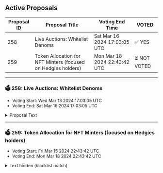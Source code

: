 ## Active Proposals

| Proposal ID | Proposal Title | Voting End Time | VOTED |
|-------------|----------------|-----------------|-------|
| 258 | Live Auctions: Whitelist Denoms | Sat Mar 16 2024 17:03:05 UTC | ✅ YES |
| 259 | Token Allocation for NFT Minters (focused on Hedgies holders) | Mon Mar 18 2024 22:43:42 UTC | ⏳ NOT VOTED |

---

### 🗳 258: Live Auctions: Whitelist Denoms
- Voting Start: Wed Mar 13 2024 17:03:05 UTC
- Voting End: Sat Mar 16 2024 17:03:05 UTC

<details>
<summary>Proposal Text</summary>
 
# Whitelist additional denoms for use in Live Auctionsnn## DescriptionnnThis proposal seeks to introduce additional denominations for use in Stargaze's live auctions. By incorporating these alternative assets we aim to enhance the adoption and usability of the auction marketplace.nn## Key detailsnn### Whitelisted denominationsnn**ATOM**nn- denom: ibc/9DF365E2C0EF4EA02FA771F638BB9C0C830EFCD354629BDC017F79B348B4E989n- origin chain id: cosmoshub-4n- origin denom: uatomn- trace: transfer/channel-239n- minimum auction reserve price: 0.005 uatomnn**stATOM**nn- denom: ibc/FED316EA6AA1F52581F61D5D4B38F2A09042D5EA1DABA07B8A23C1EE3C0C4651n- origin chain id: stride-1n- origin denom: stuatomn- trace: transfer/channel-106n- minimum auction reserve price: 0.005 stuatomnn**stSTARS**nn- denom: ibc/7A58490427EF0092E2BFFB4BEEBA38E29B09E9B98557DFC78335B43F15CF2676n- origin chain id: stride-1n- origin denom: stustarsn- trace: transfer/channel-106n- minimum auction reserve price: 1 stustarsnn**wETH.axl**nn- denom: ibc/08CF01F857C36D3C91C3427AA2EACFAFC07971E7AC40B6C433A9982B333F2567n- origin chain id: axelar-dojo-1n- origin denom: weth-wein- trace: transfer/channel-50n- minimum auction reserve price: 0.00001 weth-weinn**Noble USDC**nn- denom: ibc/4A1C18CA7F50544760CF306189B810CE4C1CB156C7FC870143D401FE7280E591n- origin chain id: noble-1n- origin denom: uusdcn- trace: transfer/channel-204n- minimum auction reserve price: 0.05 uusdcnn### Fair BurnnnThese alternative denoms will be subject to the fair burn fee. For now the fair burn fee amount accrued on these assets will be managed by the Liquidity DAO.nn### Auction minimumsnnEach whitelisted denom will have a minimum auction reserve price. This is the minimum amount that an auction can be created for. The minimum auction reserve price is set to ensure that the auction is worth the time and effort of the platform.
</details>

---

### 🗳 259: Token Allocation for NFT Minters (focused on Hedgies holders)
- Voting Start: Fri Mar 15 2024 22:43:42 UTC
- Voting End: Mon Mar 18 2024 22:43:42 UTC

<details>
<summary>Text hidden (blacklist match)</summary>
 
</details>
